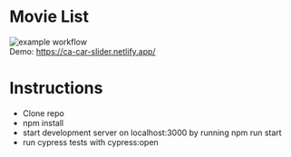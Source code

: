 # Movie List
![example workflow](https://github.com/carlaberg/car-slider/actions/workflows/main.yml/badge.svg) <br/>
Demo: https://ca-car-slider.netlify.app/

# Instructions
- Clone repo
- npm install
- start development server on localhost:3000 by running npm run start
- run cypress tests with cypress:open
